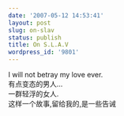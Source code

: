 ```yaml
---
date: '2007-05-12 14:53:41'
layout: post
slug: on-slav
status: publish
title: On S.L.A.V
wordpress_id: '9801'
---
```


I will not betray my love ever.  
有点变态的男人...  
一群轻浮的女人.  
这样一个故事,留给我的,是一些告诫  

